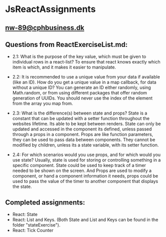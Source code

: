 # JsReactAssignments

## nw-89@cphbusiness.dk

## Questions from ReactExerciseList.md:

- 2.1: What is the purpose of the key value, which must be given to individual rows in a react-list?
    To ensure that react knows exactly which item is which, and it makes it easier to manipulate.

- 2.2: It is recommended to use a unique value from your data if available (like an ID). How do you get a unique value in a map callback, for data without a unique ID?
    You can generate an ID either randomly, using Math.random, or from using different packages that offer random generation of UUIDs. You should never use the index of the element from the array you map from.

- 2.3: What is the difference(s) between state and props?
    State is a constant that can be updated with a setter function throughout the websites lifetime. Its able to be kept between renders. State can only be updated and accessed in the component its defined, unless passed through a props in a component.
    Props are like function parameters, they can be used to pass data between components. They cannot be modified by children, unless its a state variable, with its setter function. 
    
- 2.4: For which scenarios would you use props, and for which would you use state?
    Usually, state is used for storing or controlling something in a specific component. State could be used to keep track of a timer needed to be shown on the screen. And Props are used to modify a component, or hand a component information it needs, props could be used to pass the value of the timer to another component that displays the state.


## Completed assignments:
- React: State
- React: List and Keys. (Both State and List and Keys can be found in the folder "stateExercise").
- React: Tick Counter